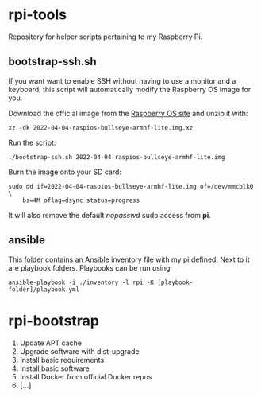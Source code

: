 # rpi-tools

Repository for helper scripts pertaining to my Raspberry Pi.

## bootstrap-ssh.sh

If you want want to enable SSH without having to use a monitor and a keyboard, this script will automatically modify the Raspberry OS image for you.

Download the official image from the [Raspberry OS site](https://www.raspberrypi.com/software/operating-systems/) and unzip it with:

    xz -dk 2022-04-04-raspios-bullseye-armhf-lite.img.xz
Run the script:

    ./bootstrap-ssh.sh 2022-04-04-raspios-bullseye-armhf-lite.img
Burn the image onto your SD card:
    
    sudo dd if=2022-04-04-raspios-bullseye-armhf-lite.img of=/dev/mmcblk0 \
        bs=4M oflag=dsync status=progress
It will also remove the default *nopasswd* sudo access from **pi**.

## ansible

This folder contains an Ansible inventory file with my pi defined, Next to it are playbook folders.
Playbooks can be run using:

    ansible-playbook -i ./inventory -l rpi -K [playbook-folder]/playbook.yml

# rpi-bootstrap

1. Update APT cache
2. Upgrade software with dist-upgrade
3. Install basic requirements
4. Install basic software
5. Install Docker from official Docker repos
6. [...]
